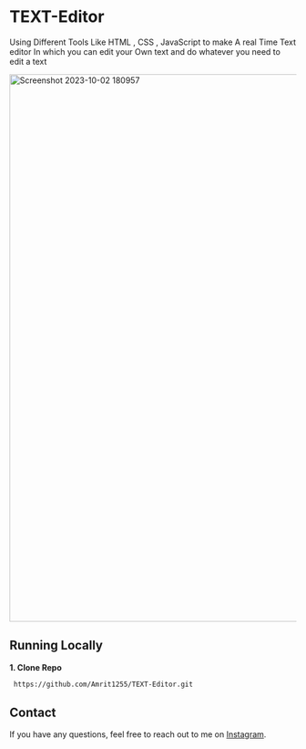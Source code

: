 # TEXT-Editor
Using Different Tools Like HTML , CSS , JavaScript to make A real Time Text editor In which you can edit your Own text and do whatever you need to edit a text 

<img width="960" alt="Screenshot 2023-10-02 180957" src="https://github.com/Amrit1255/TEXT-Editor/assets/111603720/5ef76da8-a4d4-4080-a6e8-e300076e07ff">


## Running Locally

**1. Clone Repo**

```bash
 https://github.com/Amrit1255/TEXT-Editor.git
```

## Contact

If you have any questions, feel free to reach out to me on [Instagram](https://www.instagram.com/mr_amrit_t/).

